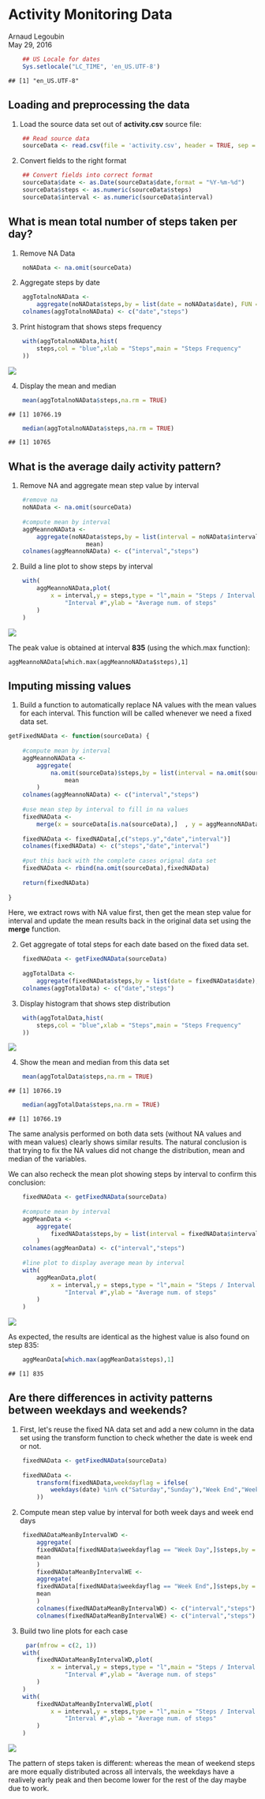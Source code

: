 # Activity Monitoring Data
Arnaud Legoubin  
May 29, 2016  


```r
    ## US Locale for dates
    Sys.setlocale("LC_TIME", 'en_US.UTF-8')
```

```
## [1] "en_US.UTF-8"
```

## Loading and preprocessing the data

1. Load the source data set out of **activity.csv** source file:


```r
    ## Read source data
    sourceData <- read.csv(file = 'activity.csv', header = TRUE, sep = ",")
```

2. Convert fields to the right format


```r
    ## Convert fields into correct format
    sourceData$date <- as.Date(sourceData$date,format = "%Y-%m-%d")
    sourceData$steps <- as.numeric(sourceData$steps)
    sourceData$interval <- as.numeric(sourceData$interval)
```


## What is mean total number of steps taken per day?

1. Remove NA Data


```r
    noNAData <- na.omit(sourceData)
```

2. Aggregate steps by date


```r
    aggTotalnoNAData <-
        aggregate(noNAData$steps,by = list(date = noNAData$date), FUN = sum)
    colnames(aggTotalnoNAData) <- c("date","steps")
```

3. Print histogram that shows steps frequency


```r
    with(aggTotalnoNAData,hist(
        steps,col = "blue",xlab = "Steps",main = "Steps Frequency"
    ))
```

![](PA1_template_files/figure-html/unnamed-chunk-6-1.png)<!-- -->

4. Display the mean and median


```r
    mean(aggTotalnoNAData$steps,na.rm = TRUE)
```

```
## [1] 10766.19
```

```r
    median(aggTotalnoNAData$steps,na.rm = TRUE)
```

```
## [1] 10765
```
    
    
## What is the average daily activity pattern?

1. Remove NA and aggregate mean step value by interval


```r
    #remove na
    noNAData <- na.omit(sourceData)
    
    #compute mean by interval
    aggMeannoNAData <-
        aggregate(noNAData$steps,by = list(interval = noNAData$interval), FUN =
                      mean)
    colnames(aggMeannoNAData) <- c("interval","steps")
```

2. Build a line plot to show steps by interval


```r
    with(
        aggMeannoNAData,plot(
            x = interval,y = steps,type = "l",main = "Steps / Interval (Average)",xlab =
                "Interval #",ylab = "Average num. of steps"
        )
    )
```

![](PA1_template_files/figure-html/unnamed-chunk-9-1.png)<!-- -->

The peak value is obtained at interval **835** (using the which.max function): 
```
aggMeannoNAData[which.max(aggMeannoNAData$steps),1]
``` 


## Imputing missing values

1. Build a function to automatically replace NA values with the mean values for each interval. This function will be called whenever we need a fixed data set.


```r
getFixedNAData <- function(sourceData) {
    
    #compute mean by interval
    aggMeannoNAData <-
        aggregate(
            na.omit(sourceData)$steps,by = list(interval = na.omit(sourceData)$interval), FUN =
                mean
        )
    colnames(aggMeannoNAData) <- c("interval","steps")
    
    #use mean step by interval to fill in na values
    fixedNAData <-
        merge(x = sourceData[is.na(sourceData),]  , y = aggMeannoNAData, by = "interval")
    
    fixedNAData <- fixedNAData[,c("steps.y","date","interval")]
    colnames(fixedNAData) <- c("steps","date","interval")
    
    #put this back with the complete cases orignal data set
    fixedNAData <- rbind(na.omit(sourceData),fixedNAData)
    
    return(fixedNAData)
    
}
```

Here, we extract rows with NA value first, then get the mean step value for interval and update the mean results back in the original data set using the **merge** function. 

2. Get aggregate of total steps for each date based on the fixed data set.


```r
    fixedNAData <- getFixedNAData(sourceData)
    
    aggTotalData <-
        aggregate(fixedNAData$steps,by = list(date = fixedNAData$date), FUN = sum)
    colnames(aggTotalData) <- c("date","steps")
```

3. Display histogram that shows step distribution


```r
    with(aggTotalData,hist(
        steps,col = "blue",xlab = "Steps",main = "Steps Frequency"
    ))
```

![](PA1_template_files/figure-html/unnamed-chunk-12-1.png)<!-- -->

4. Show the mean and median from this data set


```r
    mean(aggTotalData$steps,na.rm = TRUE)
```

```
## [1] 10766.19
```

```r
    median(aggTotalData$steps,na.rm = TRUE)
```

```
## [1] 10766.19
```

The same analysis performed on both data sets (without NA values and with mean values) clearly shows similar results. The natural conclusion is that trying to fix the NA values did not change the distribution, mean and median of the variables.
 
We can also recheck the mean plot showing steps by interval to confirm this conclusion:
    

```r
    fixedNAData <- getFixedNAData(sourceData)
    
    #compute mean by interval
    aggMeanData <-
        aggregate(
            fixedNAData$steps,by = list(interval = fixedNAData$interval), FUN = mean
        )
    colnames(aggMeanData) <- c("interval","steps")
    
    #line plot to display average mean by interval
    with(
        aggMeanData,plot(
            x = interval,y = steps,type = "l",main = "Steps / Interval (Average)",xlab =
                "Interval #",ylab = "Average num. of steps"
        )
    )
```

![](PA1_template_files/figure-html/unnamed-chunk-14-1.png)<!-- -->

As expected, the results are identical as the highest value is also found on step 835:

```r
    aggMeanData[which.max(aggMeanData$steps),1]
```

```
## [1] 835
```
 
## Are there differences in activity patterns between weekdays and weekends?

1. First, let's reuse the fixed NA data set and add a new column in the data set using the transform function to check whether the date is week end or not.


```r
    fixedNAData <- getFixedNAData(sourceData)
    
    fixedNAData <-
        transform(fixedNAData,weekdayflag = ifelse(
            weekdays(date) %in% c("Saturday","Sunday"),"Week End","Week Day"
        ))
```
 
2. Compute mean step value by interval for both week days and week end days


```r
    fixedNADataMeanByIntervalWD <-
        aggregate(
        fixedNAData[fixedNAData$weekdayflag == "Week Day",]$steps,by = list(interval =    fixedNAData[fixedNAData$weekdayflag == "Week Day",]$interval), FUN =
        mean
        )
        fixedNADataMeanByIntervalWE <-
        aggregate(
        fixedNAData[fixedNAData$weekdayflag == "Week End",]$steps,by = list(interval = fixedNAData[fixedNAData$weekdayflag == "Week End",]$interval), FUN =
        mean
        )
        colnames(fixedNADataMeanByIntervalWD) <- c("interval","steps")
        colnames(fixedNADataMeanByIntervalWE) <- c("interval","steps")
```
 
 3. Build two line plots for each case


```r
     par(mfrow = c(2, 1))
    with(
        fixedNADataMeanByIntervalWD,plot(
            x = interval,y = steps,type = "l",main = "Steps / Interval (Average) on Week Days",xlab =
                "Interval #",ylab = "Average num. of steps"
        )
    )
    with(
        fixedNADataMeanByIntervalWE,plot(
            x = interval,y = steps,type = "l",main = "Steps / Interval (Average) on Week Ends",xlab =
                "Interval #",ylab = "Average num. of steps"
        )
    )
```

![](PA1_template_files/figure-html/unnamed-chunk-18-1.png)<!-- -->

The pattern of steps taken is different: whereas the mean of weekend steps are more equally distributed across all intervals, the weekdays have a realively early peak and then become lower for the rest of the day maybe due to work. 
